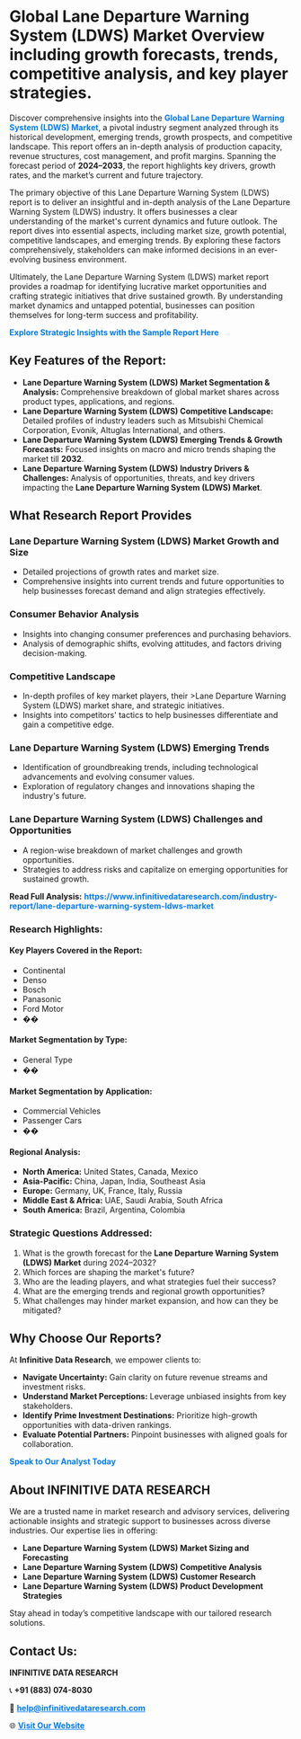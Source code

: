 <h1>Global Lane Departure Warning System (LDWS) Market Overview including growth forecasts, trends, competitive analysis, and key player strategies.</h1>
<p>
Discover comprehensive insights into the 
<a href="https://www.infinitivedataresearch.com/industry-report/lane-departure-warning-system-ldws-market" rel="dofollow" style="color: #007BFF; text-decoration: none;"><strong>Global Lane Departure Warning System (LDWS) Market</strong></a>, a pivotal industry segment analyzed through its historical development, emerging trends, growth prospects, and competitive landscape. This report offers an in-depth analysis of production capacity, revenue structures, cost management, and profit margins. Spanning the forecast period of <strong>2024–2033</strong>, the report highlights key drivers, growth rates, and the market’s current and future trajectory.
</p>
<p>
The primary objective of this Lane Departure Warning System (LDWS) report is to deliver an insightful and in-depth analysis of the Lane Departure Warning System (LDWS) industry. It offers businesses a clear understanding of the market's current dynamics and future outlook. The report dives into essential aspects, including market size, growth potential, competitive landscapes, and emerging trends. By exploring these factors comprehensively, stakeholders can make informed decisions in an ever-evolving business environment.
</p>
<p>
Ultimately, the Lane Departure Warning System (LDWS) market report provides a roadmap for identifying lucrative market opportunities and crafting strategic initiatives that drive sustained growth. By understanding market dynamics and untapped potential, businesses can position themselves for long-term success and profitability.
</p>
<p>
<a href="https://www.infinitivedataresearch.com/request-sample/reportId=104581" style="color: #007BFF; text-decoration: none;"><strong>Explore Strategic Insights with the Sample Report Here</strong></a>
</p>

<h2>Key Features of the Report:</h2>
<ul>
<li><strong>Lane Departure Warning System (LDWS) Market Segmentation & Analysis:</strong> Comprehensive breakdown of global market shares across product types, applications, and regions.</li>
<li><strong>Lane Departure Warning System (LDWS) Competitive Landscape:</strong> Detailed profiles of industry leaders such as Mitsubishi Chemical Corporation, Evonik, Altuglas International, and others.</li>
<li><strong>Lane Departure Warning System (LDWS) Emerging Trends & Growth Forecasts:</strong> Focused insights on macro and micro trends shaping the market till <strong>2032</strong>.</li>
<li><strong>Lane Departure Warning System (LDWS) Industry Drivers & Challenges:</strong> Analysis of opportunities, threats, and key drivers impacting the <strong>Lane Departure Warning System (LDWS) Market</strong>.</li>
</ul>

<h2>What Research Report Provides</h2>
<h3>Lane Departure Warning System (LDWS) Market Growth and Size</h3>
<ul>
<li>Detailed projections of growth rates and market size.</li>
<li>Comprehensive insights into current trends and future opportunities to help businesses forecast demand and align strategies effectively.</li>
</ul>

<h3>Consumer Behavior Analysis</h3>
<ul>
<li>Insights into changing consumer preferences and purchasing behaviors.</li>
<li>Analysis of demographic shifts, evolving attitudes, and factors driving decision-making.</li>
</ul>

<h3>Competitive Landscape</h3>
<ul>
<li>In-depth profiles of key market players, their >Lane Departure Warning System (LDWS) market share, and strategic initiatives.</li>
<li>Insights into competitors' tactics to help businesses differentiate and gain a competitive edge.</li>
</ul>

<h3>Lane Departure Warning System (LDWS) Emerging Trends</h3>
<ul>
<li>Identification of groundbreaking trends, including technological advancements and evolving consumer values.</li>
<li>Exploration of regulatory changes and innovations shaping the industry's future.</li>
</ul>

<h3>Lane Departure Warning System (LDWS) Challenges and Opportunities</h3>
<ul>
<li>A region-wise breakdown of market challenges and growth opportunities.</li>
<li>Strategies to address risks and capitalize on emerging opportunities for sustained growth.</li>
</ul>
<p><strong>Read Full Analysis:</strong> <a href="https://www.infinitivedataresearch.com/industry-report/lane-departure-warning-system-ldws-market" rel="dofollow" style="color: #007BFF; text-decoration: none;"><strong>https://www.infinitivedataresearch.com/industry-report/lane-departure-warning-system-ldws-market</strong></a></p>
<h3>Research Highlights:</h3>
<h4>Key Players Covered in the Report:</h4>
<ul><li>Continental</li><li>Denso</li><li>Bosch</li><li>Panasonic</li><li>Ford Motor</li><li>��</li></ul>
<h4>Market Segmentation by Type:</h4>
<ul><li>General Type</li><li>��</li></ul>
<h4>Market Segmentation by Application:</h4>
<ul><li>Commercial Vehicles</li><li>Passenger Cars</li><li>��</li></ul>

<h4>Regional Analysis:</h4>
<ul>
<li><strong>North America:</strong> United States, Canada, Mexico</li>
<li><strong>Asia-Pacific:</strong> China, Japan, India, Southeast Asia</li>
<li><strong>Europe:</strong> Germany, UK, France, Italy, Russia</li>
<li><strong>Middle East & Africa:</strong> UAE, Saudi Arabia, South Africa</li>
<li><strong>South America:</strong> Brazil, Argentina, Colombia</li>
</ul>

<h3>Strategic Questions Addressed:</h3>
<ol>
<li>What is the growth forecast for the <strong>Lane Departure Warning System (LDWS) Market</strong> during 2024–2032?</li>
<li>Which forces are shaping the market's future?</li>
<li>Who are the leading players, and what strategies fuel their success?</li>
<li>What are the emerging trends and regional growth opportunities?</li>
<li>What challenges may hinder market expansion, and how can they be mitigated?</li>
</ol>

<h2>Why Choose Our Reports?</h2>
<p>At <strong>Infinitive Data Research</strong>, we empower clients to:</p>
<ul>
<li><strong>Navigate Uncertainty:</strong> Gain clarity on future revenue streams and investment risks.</li>
<li><strong>Understand Market Perceptions:</strong> Leverage unbiased insights from key stakeholders.</li>
<li><strong>Identify Prime Investment Destinations:</strong> Prioritize high-growth opportunities with data-driven rankings.</li>
<li><strong>Evaluate Potential Partners:</strong> Pinpoint businesses with aligned goals for collaboration.</li>
</ul>
<p><a href="https://www.infinitivedataresearch.com/industry-report/lane-departure-warning-system-ldws-market" rel="dofollow" style="color: #007BFF; text-decoration: none;"><strong>Speak to Our Analyst Today</strong></a></p>

<h2>About INFINITIVE DATA RESEARCH</h2>
<p>We are a trusted name in market research and advisory services, delivering actionable insights and strategic support to businesses across diverse industries. Our expertise lies in offering:</p>
<ul>
<li><strong>Lane Departure Warning System (LDWS) Market Sizing and Forecasting</strong></li>
<li><strong>Lane Departure Warning System (LDWS) Competitive Analysis</strong></li>
<li><strong>Lane Departure Warning System (LDWS) Customer Research</strong></li>
<li><strong>Lane Departure Warning System (LDWS) Product Development Strategies</strong></li>
</ul>
<p>Stay ahead in today’s competitive landscape with our tailored research solutions.</p>

<h2>Contact Us:</h2>
<p><strong>INFINITIVE DATA RESEARCH</strong></p>
<p>📞 <strong>+91 (883) 074-8030</strong></p>
<p>📧 <strong><a href="mailto:help@infinitivedataresearch.com" style="color: #007BFF;">help@infinitivedataresearch.com</a></strong></p>
<p>🌐 <strong><a href="https://www.infinitivedataresearch.com" rel="dofollow" style="color: #007BFF;">Visit Our Website</a></strong></p>